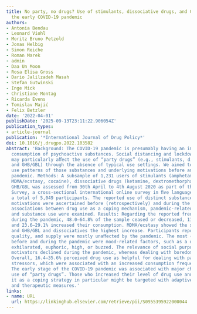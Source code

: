 ```yaml
---
title: No party, no drugs? Use of stimulants, dissociative drugs, and GHB/GBL during
  the early COVID-19 pandemic
authors:
- Antonia Bendau
- Leonard Viohl
- Moritz Bruno Petzold
- Jonas Helbig
- Simon Reiche
- Roman Marek
- admin
- Daa Un Moon
- Rosa Elisa Gross
- Dario Jalilzadeh Masah
- Stefan Gutwinski
- Inge Mick
- Christiane Montag
- Ricarda Evens
- Tomislav Majić
- Felix Betzler
date: '2022-04-01'
publishDate: '2025-09-13T23:11:22.906054Z'
publication_types:
- article-journal
publication: '*International Journal of Drug Policy*'
doi: 10.1016/j.drugpo.2022.103582
abstract: 'Background: The COVID-19 pandemic is presumably having an impact on the
  consumption of psychoactive substances. Social distancing and lockdown measures
  may particularly aﬀect the use of “party drugs” (e.g., stimulants, dissociatives,
  and GHB/GBL) through the absence of typical use settings. We aimed to analyse the
  use patterns of those substances and underlying motivations before and during the
  pandemic. Methods: A subsample of 1,231 users of stimulants (amphetamine, methamphetamine,
  MDMA/ecstasy, cocaine), dissociative drugs (ketamine, dextromethorphan, PCP), and
  GHB/GBL was assessed from 30th April to 4th August 2020 as part of the Corona Drug
  Survey, a cross-sectional international online survey in ﬁve languages that included
  a total of 5,049 participants. The reported use of distinct substances and the underlying
  motivations were ascertained before (retrospectively) and during the pandemic. Furthermore,
  associations between drug use as a coping mechanism, pandemic-related stressors,
  and substance use were examined. Results: Regarding the reported frequency of use
  during the pandemic, 48.0–64.8% of the sample ceased or decreased, 11.9–25.5% maintained,
  and 23.6–29.1% increased their consumption. MDMA/ecstasy showed the strongest decrease
  and GHB/GBL and dissociatives the highest increase. Participants reported that price,
  quality, and supply were mostly unaﬀected by the pandemic. The most common motivations
  before and during the pandemic were mood-related factors, such as a desire to feel
  exhilarated, euphoric, high, or buzzed. The relevance of social purposes and mood-related
  motivators declined during the pandemic, whereas dealing with boredom increased.
  Overall, 16.4–35.6% perceived drug use as helpful for dealing with pandemic-related
  stressors, which were associated with an increased consumption frequency. Conclusion:
  The early stage of the COVID-19 pandemic was associated with major changes in the
  use of “party drugs”. Those who increased their level of drug use and perceived
  it as a coping strategy in particular might be targeted with adaptive preventive
  and therapeutic measures.'
links:
- name: URL
  url: https://linkinghub.elsevier.com/retrieve/pii/S0955395922000044
---
```

